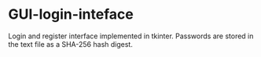 # GUI-login-inteface
Login and register interface implemented in tkinter. Passwords are stored in the text file as a SHA-256 hash digest.
